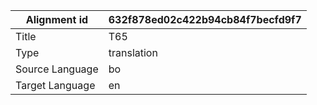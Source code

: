 |Alignment id | 632f878ed02c422b94cb84f7becfd9f7
| --- | --- 
|Title | T65 
|Type | translation
|Source Language | bo
|Target Language | en